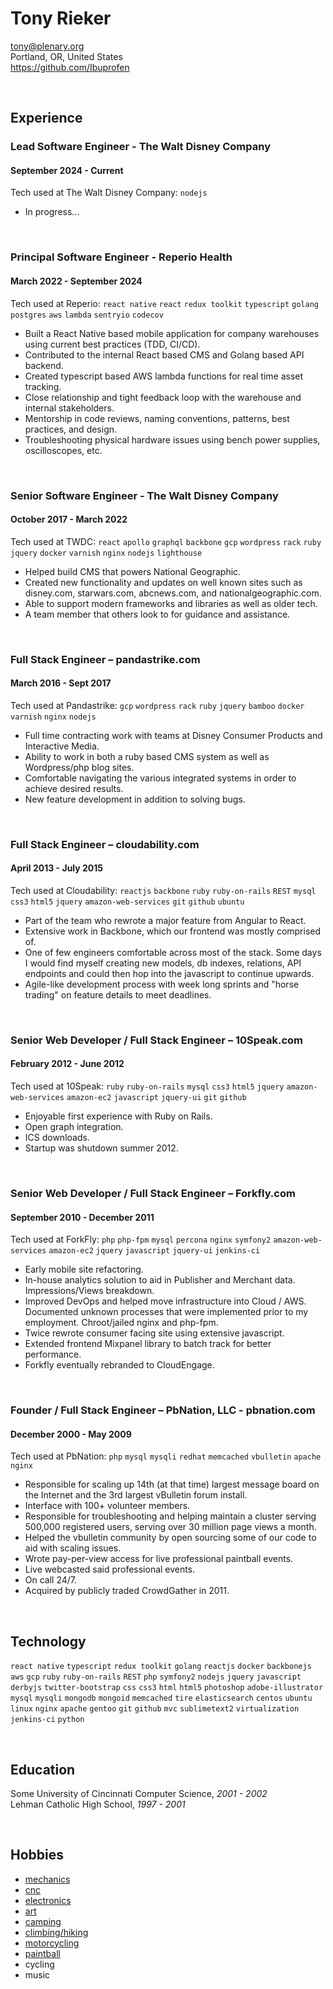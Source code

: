 # Tony Rieker

tony@plenary.org<br>
Portland, OR, United States<br>
https://github.com/Ibuprofen

<br />

## Experience

### Lead Software Engineer - The Walt Disney Company
#### September 2024 - Current

Tech used at The Walt Disney Company: `nodejs`

+ In progress...

<br />

### Principal Software Engineer - Reperio Health
#### March 2022 - September 2024

Tech used at Reperio: `react native` `react` `redux toolkit` `typescript` `golang` `postgres` `aws` `lambda` `sentryio` `codecov`

+ Built a React Native based mobile application for company warehouses using current best practices (TDD, CI/CD).
+ Contributed to the internal React based CMS and Golang based API backend.
+ Created typescript based AWS lambda functions for real time asset tracking.
+ Close relationship and tight feedback loop with the warehouse and internal stakeholders.
+ Mentorship in code reviews, naming conventions, patterns, best practices, and design.
+ Troubleshooting physical hardware issues using bench power supplies, oscilloscopes, etc.

<br />


### Senior Software Engineer - The Walt Disney Company
#### October 2017 - March 2022

Tech used at TWDC: `react` `apollo` `graphql` `backbone` `gcp` `wordpress` `rack` `ruby` `jquery` `docker` `varnish` `nginx` `nodejs` `lighthouse`

+ Helped build CMS that powers National Geographic.
+ Created new functionality and updates on well known sites such as disney.com, starwars.com, abcnews.com, and nationalgeographic.com.
+ Able to support modern frameworks and libraries as well as older tech.
+ A team member that others look to for guidance and assistance.

<br />

### Full Stack Engineer – pandastrike.com
#### March 2016 - Sept 2017

Tech used at Pandastrike: `gcp` `wordpress` `rack` `ruby` `jquery` `bamboo` `docker` `varnish` `nginx` `nodejs`

+ Full time contracting work with teams at Disney Consumer Products and Interactive Media.
+ Ability to work in both a ruby based CMS system as well as Wordpress/php blog sites.
+ Comfortable navigating the various integrated systems in order to achieve desired results.
+ New feature development in addition to solving bugs.

<br />


### Full Stack Engineer – cloudability.com
#### April 2013 - July 2015

Tech used at Cloudability: `reactjs` `backbone` `ruby` `ruby-on-rails` `REST` `mysql` `css3` `html5` `jquery` `amazon-web-services` `git` `github` `ubuntu`

+ Part of the team who rewrote a major feature from Angular to React.
+ Extensive work in Backbone, which our frontend was mostly comprised of.
+ One of few engineers comfortable across most of the stack. Some days I would find myself creating new models, db indexes, relations, API endpoints and could then hop into the javascript to continue upwards.
+ Agile-like development process with week long sprints and "horse trading" on feature details to meet deadlines.

<br />

### Senior Web Developer / Full Stack Engineer – 10Speak.com
#### February 2012 - June 2012

Tech used at 10Speak: `ruby` `ruby-on-rails` `mysql` `css3` `html5` `jquery` `amazon-web-services` `amazon-ec2` `javascript` `jquery-ui` `git` `github`

+ Enjoyable first experience with Ruby on Rails.
+ Open graph integration.
+ ICS downloads.
+ Startup was shutdown summer 2012.

<br />

### Senior Web Developer / Full Stack Engineer – Forkfly.com
#### September 2010 - December 2011

Tech used at ForkFly: `php` `php-fpm` `mysql` `percona` `nginx` `symfony2` `amazon-web-services` `amazon-ec2` `jquery` `javascript` `jquery-ui` `jenkins-ci`

+ Early mobile site refactoring.
+ In-house analytics solution to aid in Publisher and Merchant data. Impressions/Views breakdown.
+ Improved DevOps and helped move infrastructure into Cloud / AWS. Documented unknown processes that were implemented prior to my employment. Chroot/jailed nginx and php-fpm.
+ Twice rewrote consumer facing site using extensive javascript.
+ Extended frontend Mixpanel library to batch track for better performance.
+ Forkfly eventually rebranded to CloudEngage.

<br />

### Founder / Full Stack Engineer – PbNation, LLC - pbnation.com
#### December 2000 - May 2009

Tech used at PbNation: `php` `mysql` `mysqli` `redhat` `memcached` `vbulletin` `apache` `nginx`

+ Responsible for scaling up 14th (at that time) largest message board on the Internet and the 3rd largest vBulletin forum install.
+ Interface with 100+ volunteer members.
+ Responsible for troubleshooting and helping maintain a cluster serving 500,000 registered users, serving over 30 million page views a month.
+ Helped the vbulletin community by open sourcing some of our code to aid with scaling issues.
+ Wrote pay-per-view access for live professional paintball events.
+ Live webcasted said professional events.
+ On call 24/7.
+ Acquired by publicly traded CrowdGather in 2011.

<br />

## Technology
`react native` `typescript` `redux toolkit` `golang` `reactjs` `docker` `backbonejs` `aws` `gcp` `ruby` `ruby-on-rails` `REST` `php` `symfony2` `nodejs` `jquery` `javascript` `derbyjs` `twitter-bootstrap` `css` `css3` `html` `html5` `photoshop` `adobe-illustrator` `mysql` `mysqli` `mongodb` `mongoid` `memcached` `tire` `elasticsearch` `centos` `ubuntu` `linux` `nginx` `apache` `gentoo` `git` `github` `mvc` `sublimetext2` `virtualization` `jenkins-ci` `python`

<br />

## Education
Some University of Cincinnati Computer Science, *2001 - 2002*<br>
Lehman Catholic High School, *1997 - 2001*

<br />

## Hobbies
* [mechanics](https://www.youtube.com/watch?v=gvJm-KGBxm0)
* [cnc](https://www.youtube.com/watch?v=S8J26XFDxXI)
* [electronics](https://www.youtube.com/watch?v=tZPIzZSh19E)
* [art](https://www.youtube.com/watch?v=DhQx0mToBSc)
* [camping](https://raw.githubusercontent.com/Ibuprofen/cv/master/photos/15003258_10211163124098940_2776291476519222444_o.jpg)
* [climbing/hiking](https://raw.githubusercontent.com/Ibuprofen/cv/master/photos/2015-06-12%2006.19.15-2.jpg)
* [motorcycling](https://raw.githubusercontent.com/Ibuprofen/cv/master/photos/P6260486.JPG)
* [paintball](https://www.pbnation.com/misc2.php?do=aboutus)
* cycling
* music
